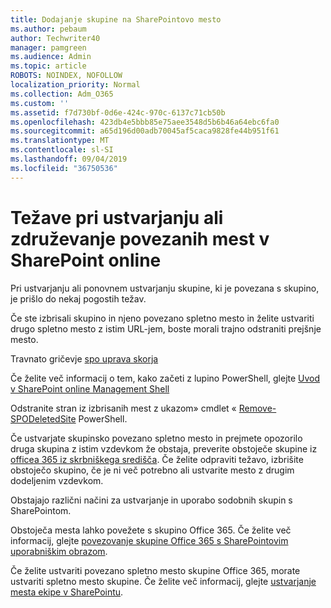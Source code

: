 ```yaml
---
title: Dodajanje skupine na SharePointovo mesto
ms.author: pebaum
author: Techwriter40
manager: pamgreen
ms.audience: Admin
ms.topic: article
ROBOTS: NOINDEX, NOFOLLOW
localization_priority: Normal
ms.collection: Adm_O365
ms.custom: ''
ms.assetid: f7d730bf-0d6e-424c-970c-6137c71cb50b
ms.openlocfilehash: 423db4e5bbb85e75aee3548d5b6b46a64ebc6fa0
ms.sourcegitcommit: a65d196d00adb70045af5caca9828fe44b951f61
ms.translationtype: MT
ms.contentlocale: sl-SI
ms.lasthandoff: 09/04/2019
ms.locfileid: "36750536"
---
```

# <a name="issues-when-creating-or-group-connected-sites-in-sharepoint-online"></a>Težave pri ustvarjanju ali združevanje povezanih mest v SharePoint online

Pri ustvarjanju ali ponovnem ustvarjanju skupine, ki je povezana s skupino, je prišlo do nekaj pogostih težav.

 Če ste izbrisali skupino in njeno povezano spletno mesto in želite ustvariti drugo spletno mesto z istim URL-jem, boste morali trajno odstraniti prejšnje mesto.

Travnato gričevje [spo uprava skorja](https://support.office.com/article/introduction-to-the-sharepoint-online-management-shell-c16941c3-19b4-4710-8056-34c034493429)

 Če želite več informacij o tem, kako začeti z lupino PowerShell, glejte [Uvod v SharePoint online Management Shell](https://docs.microsoft.com/powershell/module/sharepoint-online/remove-sposite?view=sharepoint-ps)

Odstranite stran iz izbrisanih mest z ukazom» cmdlet « [Remove-SPODeletedSite](https://docs.microsoft.com/powershell/module/sharepoint-online/remove-sposite?view=sharepoint-ps) PowerShell.

Če ustvarjate skupinsko povezano spletno mesto in prejmete opozorilo druga skupina z istim vzdevkom že obstaja, preverite obstoječe skupine iz [officea 365 iz skrbniškega središča](https://admin.microsoft.com/Adminportal/Home?source=applauncher#/groups). Če želite odpraviti težavo, izbrišite obstoječo skupino, če je ni več potrebno ali ustvarite mesto z drugim dodeljenim vzdevkom.

Obstajajo različni načini za ustvarjanje in uporabo sodobnih skupin s SharePointom.

Obstoječa mesta lahko povežete s skupino Office 365. Če želite več informacij, glejte [povezovanje skupine Office 365 s SharePointovim uporabniškim obrazom](https://docs.microsoft.com/sharepoint/dev/transform/modernize-connect-to-office365-group#connect-an-office-365-group-using-the-sharepoint-user-interface).

Če želite ustvariti povezano spletno mesto skupine Office 365, morate ustvariti spletno mesto skupine. Če želite več informacij, glejte [ustvarjanje mesta ekipe v SharePointu](https://support.office.com/article/create-a-team-site-in-sharepoint-ef10c1e7-15f3-42a3-98aa-b5972711777d).

